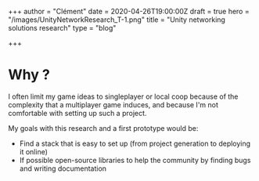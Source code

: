 +++
author = "Clément"
date = 2020-04-26T19:00:00Z
draft = true
hero = "/images/UnityNetworkResearch_T-1.png"
title = "Unity networking solutions research"
type = "blog"

+++
# Why ?

I often limit my game ideas to singleplayer or local coop because of the complexity that a multiplayer game induces, and because I'm not comfortable with setting up such a project.

My goals with this research and a first prototype would be:

* Find a stack that is easy to set up (from project generation to deploying it online)
* If possible open-source libraries to help the community by finding bugs and writing documentation